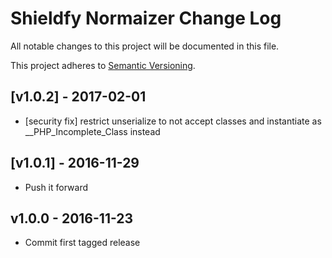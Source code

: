 # Shieldfy Normaizer Change Log

All notable changes to this project will be documented in this file.

This project adheres to [Semantic Versioning](CONTRIBUTING.md).

## [v1.0.2] - 2017-02-01
- [security fix] restrict unserialize to not accept classes and instantiate as __PHP_Incomplete_Class instead

## [v1.0.1] - 2016-11-29
- Push it forward

## v1.0.0 - 2016-11-23
- Commit first tagged release

[v1.1.0]: https://github.com/shieldfy/normalizer/compare/v1.0.0...v1.0.1
